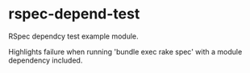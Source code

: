 rspec-depend-test
=================

RSpec dependcy test example module.

Highlights failure when running 'bundle exec rake spec' with a module dependency included. 
